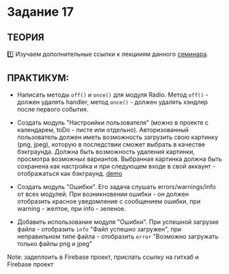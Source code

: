 # Задание 17
## ТЕОРИЯ

:one: Изучаем дополнительные ссылки к лекцииям данного [семинара](https://github.com/LisKorzun/learning-js__from-scratch-to-expert/blob/master/seminar_17/README.md).

## ПРАКТИКУМ:

* Написать методы `off()`  и `once()` для модуля Radio. Метод `off()` - должен удалять handler, метод  `once()` - должен удалять хэндлер после первого события.

* Создать модуль "Настроийки пользователя" (можно в проекте с календарем, toDo - листе или отдельно). Авторизованный пользователь должен иметь возможность загрузить свою картинку (png, jpeg), которую в последствии сможет выбрать в качестве бэкграунда. Должна быть возможность удаления картинки, просмотра возможных вариантов. Выбранная картинка должна быть сохранена как настройка и при следующем входе в свой аккаунт - отображаться как бэкграунд. [demo](https://to-do-f3bae.firebaseapp.com/)

* Создать модуль "Ошибки". Его задача слушать errors/warnings/info от всех модулей. При возникновении ошибки - он должен отобразить красное уведомление с сообщением ошибки, при warning - желтое, при info - зеленое.

* Добавить использование модуля "Ошибки". При успешной загрузке файла - отобразить `info` "Файл успешно загружен", при неправильном типе файла - отобразить `error` "Возможно загружать только файлы png и jpeg"

Note: задеплоить в Firebase проект, прислать ссылку на гитхаб и Firebase проект